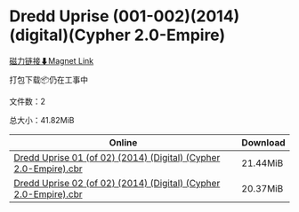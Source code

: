 # Dredd Uprise (001-002)(2014)(digital)(Cypher 2.0-Empire)

[磁力链接⬇Magnet Link](magnet:?xt=urn:btih:f734f9267bf9c86b983ef576380b8c15672a853c&dn=Dredd%20Uprise%20%28001-002%29%282014%29%28digital%29%28Cypher%202.0-Empire%29)

打包下载📦仍在工事中

文件数：2

总大小：41.82MiB

Online | Download
--- | ---
[Dredd Uprise 01 (of 02) (2014) (Digital) (Cypher 2.0-Empire).cbr](https://github.com/alicewish/markdown/blob/master/comic/Dredd-Uprise-01-of-02-2014-Digital-Cypher-2-0-Empire-cbr.md) | 21.44MiB
[Dredd Uprise 02 (of 02) (2014) (Digital) (Cypher 2.0-Empire).cbr](https://github.com/alicewish/markdown/blob/master/comic/Dredd-Uprise-02-of-02-2014-Digital-Cypher-2-0-Empire-cbr.md) | 20.37MiB